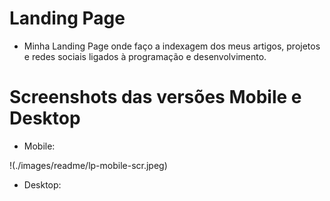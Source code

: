 # Landing Page 

* Minha Landing Page onde faço a indexagem dos meus artigos, projetos e redes sociais ligados à programação e  desenvolvimento.

# Screenshots das versões Mobile e Desktop

* Mobile:

!(./images/readme/lp-mobile-scr.jpeg)

* Desktop: